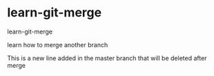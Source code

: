 # learn-git-merge
learn-git-merge

learn how to merge another branch

This is a new line added in the master branch that will be deleted after merge
